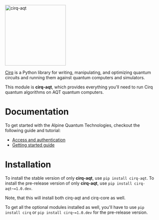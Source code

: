 [<img
src="https://www.aqt.eu/wp-content/uploads/2018/08/Logo-Alpine-Quantum-Technologies-AQT-1.png"
width="200" alt="cirq-aqt" />](https://github.com/quantumlib/cirq/)

[Cirq](https://quantumai.google/cirq) is a Python library for writing,
manipulating, and optimizing quantum circuits and running them against
quantum computers and simulators.

This module is **cirq-aqt**, which provides everything you'll need to
run Cirq quantum algorithms on AQT quantum computers.

# Documentation

To get started with the Alpine Quantum Technologies, checkout the
following guide and tutorial:

- [Access and authentication](https://quantumai.google/cirq/aqt/access)
- [Getting started
  guide](https://quantumai.google/cirq/tutorials/aqt/getting_started)

# Installation

To install the stable version of only **cirq-aqt**, use
`pip install cirq-aqt`. To install the
pre-release version of only **cirq-aqt**, use
`pip install cirq-aqt~=1.0.dev`.

Note, that this will install both cirq-aqt and cirq-core as well.

To get all the optional modules installed as well, you'll have to use
`pip install cirq` or
`pip install cirq~=1.0.dev` for the
pre-release version.
